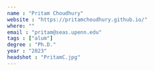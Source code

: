 ```yaml
---
name : "Pritam Choudhury"
website : "https://pritamchoudhury.github.io/"
where: ""
email : "pritam@seas.upenn.edu"
tags : ["alum"]
degree : "Ph.D."
year : "2023"
headshot : "PritamC.jpg"
---
```

